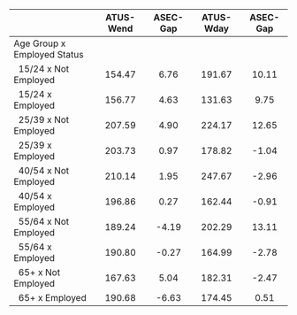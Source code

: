 
|                      |    ATUS-Wend |     ASEC-Gap |    ATUS-Wday |     ASEC-Gap |
| -------------------- | :----------: | :----------: | :----------: | :----------: |
| Age Group x Employed Status |              |              |              |              |
| &nbsp;&nbsp;15/24 x Not Employed |       154.47 |         6.76 |       191.67 |        10.11 |
| &nbsp;&nbsp;15/24 x Employed |       156.77 |         4.63 |       131.63 |         9.75 |
| &nbsp;&nbsp;25/39 x Not Employed |       207.59 |         4.90 |       224.17 |        12.65 |
| &nbsp;&nbsp;25/39 x Employed |       203.73 |         0.97 |       178.82 |        -1.04 |
| &nbsp;&nbsp;40/54 x Not Employed |       210.14 |         1.95 |       247.67 |        -2.96 |
| &nbsp;&nbsp;40/54 x Employed |       196.86 |         0.27 |       162.44 |        -0.91 |
| &nbsp;&nbsp;55/64 x Not Employed |       189.24 |        -4.19 |       202.29 |        13.11 |
| &nbsp;&nbsp;55/64 x Employed |       190.80 |        -0.27 |       164.99 |        -2.78 |
| &nbsp;&nbsp;65+ x Not Employed |       167.63 |         5.04 |       182.31 |        -2.47 |
| &nbsp;&nbsp;65+ x Employed |       190.68 |        -6.63 |       174.45 |         0.51 |

